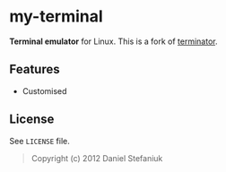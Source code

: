 my-terminal
===========

**Terminal emulator** for Linux. This is a fork of [terminator](http://www.tenshu.net/p/terminator.html "terminator").

Features
--------

* Customised

License
-------

See `LICENSE` file.

> Copyright (c) 2012 Daniel Stefaniuk

